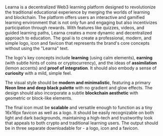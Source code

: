 
Learna is a decentralized Web3 learning platform designed to revolutionize the traditional educational experience by merging the worlds of learning and blockchain. The platform offers users an interactive and gamified learning environment that is not only fun and engaging but also incentivizes participation through rewards. With features like quizzes, videos, and guided learning paths, Learna creates a more dynamic and decentralized approach to education. The goal is to create a professional, modern, and simple logo, icon and favicon that represents the brand's core concepts without using the "Learna" text.

The logo's key concepts include **learning** (using calm elements), **earning** (with subtle hints of coins or cryptocurrency), and the ideas of **assimilation** (lemon accents) and **proof of integration**. It should also embody a sense of **curiosity** with a mild, simple feel.

The visual style should be **modern and minimalistic**, featuring a primary **Neon lime and deep black palette** with no gradient and glow effects. The design should also incorporate a subtle **blockchain aesthetic** with geometric or block-like elements.

The final icon must be **scalable** and versatile enough to function as a tiny 16x16px favicon as well as a logo. It should be easily recognizable on both light and dark backgrounds, maintaining a high-tech and trustworthy look that appeals to both crypto and traditional learning users. The output should be in three separate downloadable for - a logo, icon and a favicon.
